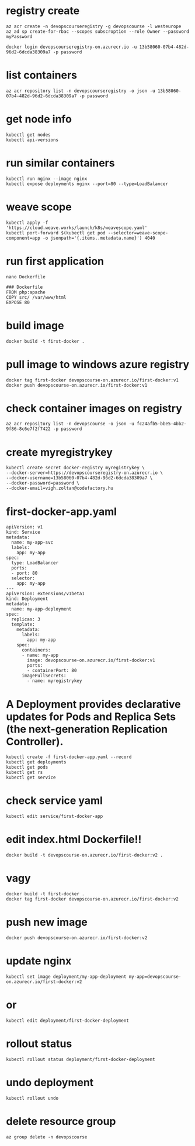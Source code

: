 # registry create
```
az acr create -n devopscourseregistry -g devopscourse -l westeurope
az ad sp create-for-rbac --scopes subscroption --role Owner --password myPassword

docker login devopscourseregistry-on.azurecr.io -u 13b58060-07b4-482d-96d2-6dcda38309a7 -p password
```
# list containers
```
az acr repository list -n devopscourseregistry -o json -u 13b58060-07b4-482d-96d2-6dcda38309a7 -p password
```

# get node info
```
kubectl get nodes
kubectl api-versions
```

# run similar containers
```
kubectl run nginx --image nginx
kubectl expose deployments nginx --port=80 --type=LoadBalancer
```

# weave scope
```
kubectl apply -f 'https://cloud.weave.works/launch/k8s/weavescope.yaml'
kubectl port-forward $(kubectl get pod --selector=weave-scope-component=app -o jsonpath='{.items..metadata.name}') 4040
```

# run first application
```
nano Dockerfile

### Dockerfile
FROM php:apache
COPY src/ /var/www/html
EXPOSE 80
```

# build image
```
docker build -t first-docker .
```

# pull image to windows azure registry
```
docker tag first-docker devopscourse-on.azurecr.io/first-docker:v1
docker push devopscourse-on.azurecr.io/first-docker:v1
```

# check container images on registry
```
az acr repository list -n devopscourse -o json -u fc24afb5-bbe5-4bb2-9f86-8c6e7f2f7422 -p password
```

# create myregistrykey
```
kubectl create secret docker-registry myregistrykey \
--docker-server=https://devopscourseregistry-on.azurecr.io \
--docker-username=13b58060-07b4-482d-96d2-6dcda38309a7 \
--docker-password=password \
--docker-email=vigh.zoltan@codefactory.hu
```

# first-docker-app.yaml
```
apiVersion: v1
kind: Service
metadata:
  name: my-app-svc
  labels:
    app: my-app
spec:
  type: LoadBalancer
  ports:
  - port: 80
  selector:
    app: my-app
---
apiVersion: extensions/v1beta1
kind: Deployment
metadata:
  name: my-app-deployment
spec:
  replicas: 3
  template:
    metadata:
      labels:
        app: my-app
    spec:
      containers:
      - name: my-app
        image: devopscourse-on.azurecr.io/first-docker:v1
        ports:
        - containerPort: 80
      imagePullSecrets:
        - name: myregistrykey
```

# A Deployment provides declarative updates for Pods and Replica Sets (the next-generation Replication Controller).
```
kubectl create -f first-docker-app.yaml --record
kubectl get deployments
kubectl get pods
kubectl get rs
kubectl get service
```

# check service yaml
```
kubectl edit service/first-docker-app
```

# edit index.html Dockerfile!!
```
docker build -t devopscourse-on.azurecr.io/first-docker:v2 .
```

# vagy
```
docker build -t first-docker .
docker tag first-docker devopscourse-on.azurecr.io/first-docker:v2
```

# push new image
```
docker push devopscourse-on.azurecr.io/first-docker:v2
```

# update nginx
```
kubectl set image deployment/my-app-deployment my-app=devopscourse-on.azurecr.io/first-docker:v2
```
# or
```
kubectl edit deployment/first-docker-deployment
```

# rollout status
```
kubectl rollout status deployment/first-docker-deployment
```

# undo deployment
```
kubectl rollout undo
```

# delete resource group
```
az group delete -n devopscourse
```
